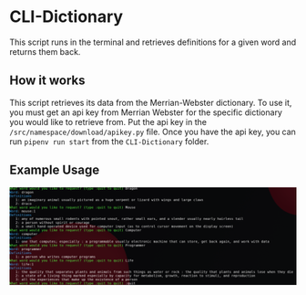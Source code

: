 # CLI-Dictionary
This script runs in the terminal and retrieves definitions for a given word and returns them back.

## How it works
This script retrieves its data from the Merrian-Webster dictionary. To use it, you must get an api
key from Merrian Webster for the specific dictionary you would like to retrieve from. Put the api key
in the `/src/namespace/download/apikey.py` file. Once you have the api key, you can run `pipenv run start`
from the `CLI-Dictionary` folder.

## Example Usage
![example](images/example_usage.png)